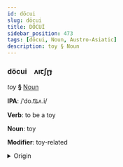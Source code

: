 ```yaml
---
id: döcui
slug: döcui
title: DÖCUİ
sidebar_position: 473
tags: [döcui, Noun, Austro-Asiatic]
description: toy § Noun
---
```


### döcui&emsp;<span kind="abugida">ʌıꞇʃɽɟ</span>

*toy* **§** [Noun](../../tags/Noun)

**IPA**: /ˈdo.t͡ɕʌ.i/

**Verb**: to be a toy

**Noun**: toy

**Modifier**: toy-related

<details>
    <summary>Origin</summary>
    Vietnamese đồ chơi [ʔɗo˨˩ t͡ɕəːj˧˧]<br/>
    <em>Austro-Asiatic Language Family</em>
</details>